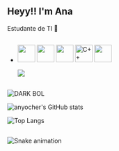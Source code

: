 ##          Heyy!! I'm Ana

 Estudante de TI 💋	
- ##
  
  
  <img src="https://lh5.googleusercontent.com/-uREiNwXRv0g/UGVmpw4wkOI/AAAAAAAAFhA/opLIzoWqv7U/s288/HTML5_SF.png" width="40px" height="40px">
  <img src="https://cdn.jsdelivr.net/gh/devicons/devicon/icons/linux/linux-original.svg" width="40" height="40"/>
  <img src="https://www.techbaz.org/Course/img/c-logo.png" width="40px" height="40px">
  <img src="https://raw.githubusercontent.com/isocpp/logos/master/cpp_logo.png" alt="C++ Logo" width="40" height="40" />
  <img src="https://cdn4.iconfinder.com/data/icons/iconsimple-logotypes/512/github-512.png" height="40px" width="40px">


  <a href="https://www.instagram.com/anyochner/" target="_blank"><img src="https://img.shields.io/badge/-Instagram-%23E4405F?style=for-the-badge&logo=instagram&logoColor=white" target="_blank"></a>

##

![DARK BOL](https://i.gifer.com/82em.gif)

![anyocher's GitHub stats](https://github-readme-stats.vercel.app/api?username=anyocher&show_icons=true&theme=radical)

![Top Langs](https://github-readme-stats.vercel.app/api/top-langs/?username=anyocher&theme=radical)

##

  ![Snake animation](https://github.com/danielbped/danielbped/blob/output/github-contribution-grid-snake.svg)
